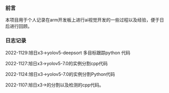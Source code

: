 ### 前言 
本项目用于个人记录在arm开发板上进行ai视觉开发的一些过程以及经验，便于日后进行回顾。

### 日志记录

2022-1129:旭日x3->yolov5-deepsort 多目标跟踪python 代码

2022-1127:旭日x3->yolov5-7.0的实例分割cpp代码

2022-1124:旭日x3->yolov5-7.0的实例分割Python代码

2022-1107:旭日x3->的分割以及检测的cpp代码。